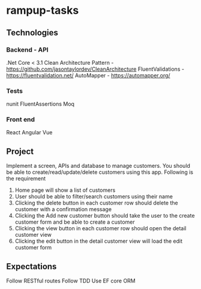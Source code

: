 # rampup-tasks

## Technologies

### Backend - API

.Net Core < 3.1
Clean Architecture Pattern - https://github.com/jasontaylordev/CleanArchitecture
FluentValidations - https://fluentvalidation.net/
AutoMapper - https://automapper.org/

### Tests

nunit 
FluentAssertions
Moq

### Front end

React
Angular 
Vue

## Project

Implement a screen, APIs and database to manage customers. You should be able to create/read/update/delete customers using this app. Following is the requirement

1. Home page will show a list of customers
2. User should be able to filter/search customers using their name
3. Clicking the delete button in each customer row should delete the customer with a confirmation message
4. Clicking the Add new customer button should take the user to the create customer form and be able to create a customer
5. Clicking the view button in each customer row should open the detail customer view
6. Clicking the edit button in the detail customer view will load the edit customer form

## Expectations

Follow RESTful routes
Follow TDD
Use EF core ORM


